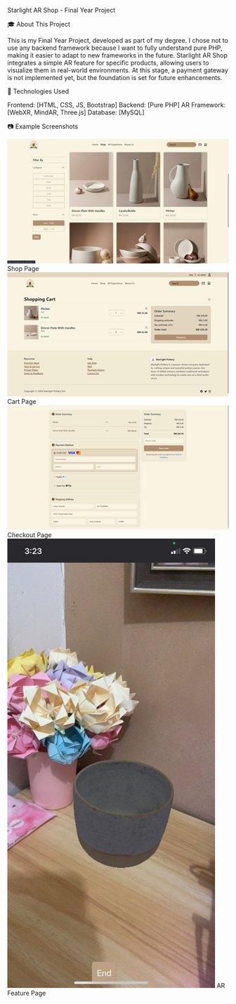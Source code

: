 Starlight AR Shop - Final Year Project

🎓 About This Project

This is my Final Year Project, developed as part of my degree. I chose not to use any backend framework because I want to fully understand pure PHP, making it easier to adapt to new frameworks in the future.
Starlight AR Shop integrates a simple AR feature for specific products, allowing users to visualize them in real-world environments. At this stage, a payment gateway is not implemented yet, but the foundation is set for future enhancements.

🔧 Technologies Used

Frontend: [HTML, CSS, JS, Bootstrap]
Backend: [Pure PHP]
AR Framework: [WebXR, MindAR, Three.js]
Database: [MySQL]

📷 Example Screenshots

![shop](assets/shop.png)
Shop Page
![cart](assets/cart.png)
Cart Page
![checkout](assets/checkout.png)
Checkout Page
![ar](assets/ar.jpg)
AR Feature Page
